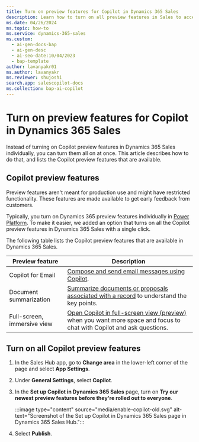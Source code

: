 ```yaml
---
title: Turn on preview features for Copilot in Dynamics 365 Sales
description: Learn how to turn on all preview features in Sales to access preview features before their official release.
ms.date: 04/26/2024
ms.topic: how-to
ms.service: dynamics-365-sales
ms.custom:
  - ai-gen-docs-bap
  - ai-gen-desc
  - ai-seo-date:10/04/2023
  - bap-template
author: lavanyakr01
ms.author: lavanyakr
ms.reviewer: shujoshi
search.app: salescopilot-docs
ms.collection: bap-ai-copilot
---
```


# Turn on preview features for Copilot in Dynamics 365 Sales

Instead of turning on Copilot preview features in Dynamics 365 Sales individually, you can turn them all on at once. This article describes how to do that, and lists the Copilot preview features that are available.

## Copilot preview features

Preview features aren't meant for production use and might have restricted functionality. These features are made available to get early feedback from customers.

Typically, you turn on Dynamics 365 preview features individually in [Power Platform](/power-platform/admin/what-are-preview-features-how-do-i-enable-them). To make it easier, we added an option that turns on all the Copilot preview features in Dynamics 365 Sales with a single click.

The following table lists the Copilot preview features that are available in Dynamics 365 Sales.

| Preview feature | Description |
|-----------------------|---------|
| Copilot for Email | [Compose and send email messages using Copilot](compose-send-email-copilot.md). |
| Document summarization | [Summarize documents or proposals associated with a record](copilot-get-information.md#copilot-doc-summarization) to understand the key points. |
| Full-screen, immersive view | [Open Copilot in full-screen view (preview)](use-sales-copilot.md#open-copilot-in-full-screen-view-preview) when you want more space and focus to chat with Copilot and ask questions. |

## Turn on all Copilot preview features

1. In the Sales Hub app, go to **Change area** in the lower-left corner of the page and select **App Settings**.

1. Under **General Settings**, select **Copilot**.

1. In the **Set up Copilot in Dynamics 365 Sales** page, turn on **Try our newest preview features before they're rolled out to everyone**.

    :::image type="content" source="media/enable-copilot-old.svg" alt-text="Screenshot of the Set up Copilot in Dynamics 365 Sales page in Dynamics 365 Sales Hub."::: 

1. Select **Publish**.
